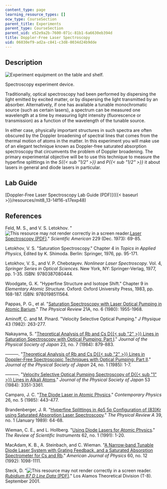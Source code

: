 ```yaml
---
content_type: page
learning_resource_types: []
ocw_type: CourseSection
parent_title: Experiments
parent_type: CourseSection
parent_uid: e52e9a2b-7600-071c-81b1-6a6630eb394d
title: Doppler-Free Laser Spectroscopy
uid: 06030ef9-ad2a-c841-c3d8-0034d24b9dde
---
```


Description
-----------

![Experiment equipment on the table and shelf.](/courses/physics/8-13-14-experimental-physics-i-ii-junior-lab-fall-2016-spring-2017/experiments/doppler-free-laser-spectroscopy/L48.jpg)

Spectroscopy experiment device.

Traditionally, optical spectroscopy had been performed by dispersing the light emitted by excited matter, or by dispersing the light transmitted by an absorber. Alternatively, if one has available a tunable monochromatic source (such as certain lasers), a spectrum can be measured one wavelength at a time by measuring light intensity (fluorescence or transmission) as a function of the wavelength of the tunable source.

In either case, physically important structures in such spectra are often obscured by the Doppler broadening of spectral lines that comes from the thermal motion of atoms in the matter. In this experiment you will make use of an elegant technique known as Doppler-free saturated absorption spectroscopy that circumvents the problem of Doppler broadening. The primary experimental objective will be to use this technique to measure the hyperfine splittings in the _S{{< sub "1/2" >}}_ and _P{{< sub "1/2" >}}_ it about lasers in general and diode lasers in particular.

Lab Guide
---------

[Doppler-Free Laser Spectroscopy Lab Guide (PDF)]({{< baseurl >}}/resources/mit8_13-14f16-s17exp48)

References
----------

Feld, M. S., and V. S. Letokhov. "![This resource may not render correctly in a screen reader.](/images/inacessible.gif)[Laser Spectroscopy (PDF)](https://www.nature.com/scientificamerican/journal/v229/n6/pdf/scientificamerican1273-69.pdf)." _Scientific American_ 229 (Dec. 1973): 69-85.

Letokhov, V. S. "Saturation Spectroscopy." Chapter 4 in _Topics in Applied Physics_, Edited by K. Shimoda. Berlin: Springer, 1976, pp. 95-171.

Letokhov, V. S., and V. P. Chebotayev. _Nonlinear Laser Spectroscopy._ Vol. 4, _Springer Series in Optical Sciences._ New York, NY: Springer-Verlag, 1977, pp. 1-35. ISBN: 9780387080444.

Woodgate, G. K. "Hyperfine Structure and Isotope Shift." Chapter 9 in _Elementary Atomic Structure._ Oxford: Oxford University Press, 1983, pp. 168-187. ISBN: 9780198511564.

Pappas, P. G., et al. "[Saturation Spectroscopy with Laser Optical Pumping in Atomic Barium](https://journals.aps.org/pra/abstract/10.1103/PhysRevA.21.1955)." _The Physical Review_ 21A, no. 6 (1980): 1955-1968.

Aminoff, C. and M. Pinard. "Velocity Selective Optical Pumping." _J Physique_ 43 (1982): 263-277.

Nakayama, S. "[Theoretical Analysis of Rb and Cs D{{< sub "2" >}} Lines in Saturation Spectroscopy with Optical Pumping: Part I](http://iopscience.iop.org/article/10.1143/JJAP.23.879/meta)." _Journal of the Physical Society of Japan_ 23, no. 7 (1984): 879-883.

———. "[Theoretical Analysis of Rb and Cs D{{< sub "2" >}} Lines in Doppler-Free Spectroscopic Techniques with Optical Pumping: Part II](http://iopscience.iop.org/article/10.1143/JJAP.24.1/meta)." _Journal of the Physical Society of Japan_ 24, no. 1 (1985): 1-7.

———. "[Velocity Selective Optical Pumping Spectroscopy of D{{< sub "1" >}} Lines in Alkali Atoms](https://journals.jps.jp/doi/abs/10.1143/JPSJ.53.3351)." _Journal of the Physical Society of Japan_ 53 (1984): 3351-3361.

Camparo, J. C. "[The Diode Laser in Atomic Physics](https://www.tandfonline.com/doi/abs/10.1080/00107518508210984)." _Contemporary Physics_ 26, no. 5 (1985): 443-477.

Brandenberger, J. R. "[Hyperfine Splittings in 4p5 5p Configuration of (83)Kr using Saturated Absorption Laser Spectroscopy](https://journals.aps.org/pra/abstract/10.1103/PhysRevA.39.64)." _The Physical Review A_ 39, no. 1 (January 1989): 64-68.

Wieman, C. E., and L. Hollberg. "[Using Diode Lasers for Atomic Physics](https://aip.scitation.org/doi/10.1063/1.1142305)." _The Review of Scientific Instruments_ 62, no. 1 (1991): 1-20.

MacAdam, K. B., A. Steinbach, and C. Wieman. "[A Narrow‐band Tunable Diode Laser System with Grating Feedback, and a Saturated Absorption Spectrometer for Cs and Rb](https://aapt.scitation.org/doi/10.1119/1.16955)." _American Journal of Physics_ 60, no. 12 (1992): 1098-1111.

Steck, D. "![This resource may not render correctly in a screen reader.](/images/inacessible.gif)[_Rubidium 87 D Line Data_ (PDF)](http://www.steck.us/alkalidata/rubidium87numbers.1.6.pdf)." Los Alamos Theoretical Division (T-8). September 2001.